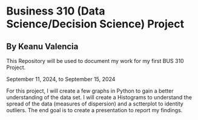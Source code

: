 <h1>Business 310 (Data Science/Decision Science) Project</h1>
<h2>By Keanu Valencia</h2>

<p>This Repository will be used to document my work for my first BUS 310 Project.</p>

<p>September 11, 2024, to September 15, 2024</p>
<P>For this project, I will create a few graphs in Python to gain a better understanding of the data set. I will create a Histograms to understand the spread of the data (measures of dispersion) and a sctterplot to identity outliers. The end goal is to create a presentation to report my findings.</P>
